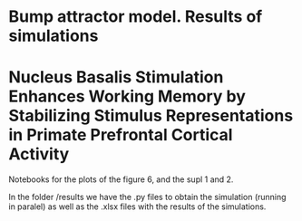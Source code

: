 # Bump attractor model.  Results of simulations
# Nucleus Basalis Stimulation Enhances Working Memory by Stabilizing Stimulus Representations in Primate Prefrontal Cortical Activity

Notebooks for the plots of the figure 6, and the supl 1 and 2.  

In the folder /results we have the .py files to obtain the simulation (running in paralel) as well as the .xlsx files with the results of the simulations. 
